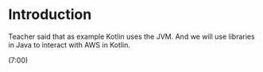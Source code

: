 # Introduction

Teacher said that as example Kotlin uses the JVM. And we will use libraries in Java to interact with AWS in Kotlin.

(7:00)